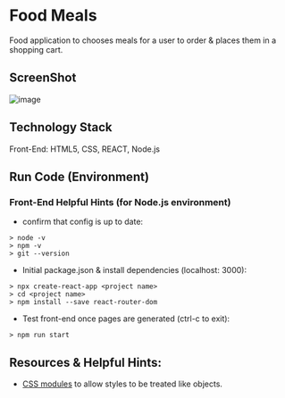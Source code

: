 # Food Meals
Food application to chooses meals for a user to order & places them in a shopping cart. 

## ScreenShot
![image](https://user-images.githubusercontent.com/112737682/230500232-208b43d8-2d63-4ceb-a919-cc664ea4a3a8.png)

## Technology Stack
Front-End: HTML5, CSS, REACT, Node.js


## Run Code (Environment)
### Front-End Helpful Hints (for Node.js environment)
- confirm that config is up to date:

```
> node -v
> npm -v
> git --version
```

- Initial package.json & install dependencies (localhost: 3000):
```
> npx create-react-app <project name>
> cd <project name>
> npm install --save react-router-dom
```
- Test front-end once pages are generated (ctrl-c to exit):
```
> npm run start
```

## Resources & Helpful Hints:
- [CSS modules](https://create-react-app.dev/docs/adding-a-css-modules-stylesheet/) to allow styles to be treated like objects.
